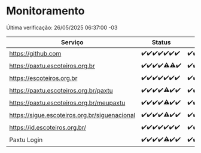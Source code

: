# Monitoramento

Última verificação: 26/05/2025 06:37:00 -03

|Serviço|Status|Últimas 24h|
|---|---|---|
|https://github.com|<span title="2025-05-19: OK=23">✔️</span><span title="2025-05-20: OK=23">✔️</span><span title="2025-05-21: OK=23">✔️</span><span title="2025-05-22: OK=23">✔️</span><span title="2025-05-23: OK=23">✔️</span><span title="2025-05-24: OK=23">✔️</span><span title="2025-05-25: OK=9">✔️</span>|<span title="25/05/2025 07:08:00 -03 : 200">✔️</span><span title="25/05/2025 08:06:00 -03 : 200">✔️</span><span title="25/05/2025 09:15:00 -03 : 200">✔️</span><span title="25/05/2025 10:17:00 -03 : 200">✔️</span><span title="25/05/2025 11:07:00 -03 : 200">✔️</span><span title="25/05/2025 12:08:00 -03 : 200">✔️</span><span title="25/05/2025 13:09:00 -03 : 200">✔️</span><span title="25/05/2025 14:07:00 -03 : 200">✔️</span><span title="25/05/2025 15:11:00 -03 : 200">✔️</span><span title="25/05/2025 16:06:00 -03 : 200">✔️</span><span title="25/05/2025 17:09:00 -03 : 200">✔️</span><span title="25/05/2025 18:07:00 -03 : 200">✔️</span><span title="25/05/2025 19:08:00 -03 : 200">✔️</span><span title="25/05/2025 20:09:00 -03 : 200">✔️</span><span title="25/05/2025 21:49:00 -03 : 200">✔️</span><span title="25/05/2025 23:40:00 -03 : 200">✔️</span><span title="26/05/2025 00:39:00 -03 : 200">✔️</span><span title="26/05/2025 01:16:00 -03 : 200">✔️</span><span title="26/05/2025 02:10:00 -03 : 200">✔️</span><span title="26/05/2025 03:14:00 -03 : 200">✔️</span><span title="26/05/2025 05:19:00 -03 : 200">✔️</span><span title="26/05/2025 06:37:00 -03 : 200">✔️</span>|
|https://paxtu.escoteiros.org.br|<span title="2025-05-19: OK=23">✔️</span><span title="2025-05-20: OK=23">✔️</span><span title="2025-05-21: OK=23">✔️</span><span title="2025-05-22: OK=23">✔️</span><span title="2025-05-23: OK=22, Falhas=1">⚠️</span><span title="2025-05-24: OK=22, Falhas=1">⚠️</span><span title="2025-05-25: OK=9">✔️</span>|<span title="25/05/2025 07:08:00 -03 : 200">✔️</span><span title="25/05/2025 08:06:00 -03 : 200">✔️</span><span title="25/05/2025 09:15:00 -03 : 200">✔️</span><span title="25/05/2025 10:17:00 -03 : 200">✔️</span><span title="25/05/2025 11:07:00 -03 : 200">✔️</span><span title="25/05/2025 12:08:00 -03 : 200">✔️</span><span title="25/05/2025 13:09:00 -03 : 200">✔️</span><span title="25/05/2025 14:07:00 -03 : 200">✔️</span><span title="25/05/2025 15:11:00 -03 : 200">✔️</span><span title="25/05/2025 16:06:00 -03 : 200">✔️</span><span title="25/05/2025 17:09:00 -03 : 200">✔️</span><span title="25/05/2025 18:07:00 -03 : 200">✔️</span><span title="25/05/2025 19:08:00 -03 : 200">✔️</span><span title="25/05/2025 20:09:00 -03 : 200">✔️</span><span title="25/05/2025 21:49:00 -03 : 200">✔️</span><span title="25/05/2025 23:40:00 -03 : 200">✔️</span><span title="26/05/2025 00:39:00 -03 : 200">✔️</span><span title="26/05/2025 01:16:00 -03 : 200">✔️</span><span title="26/05/2025 02:10:00 -03 : 200">✔️</span><span title="26/05/2025 03:14:00 -03 : 200">✔️</span><span title="26/05/2025 05:19:00 -03 : 200">✔️</span><span title="26/05/2025 06:37:00 -03 : 200">✔️</span>|
|https://escoteiros.org.br|<span title="2025-05-19: OK=23">✔️</span><span title="2025-05-20: OK=23">✔️</span><span title="2025-05-21: OK=23">✔️</span><span title="2025-05-22: OK=23">✔️</span><span title="2025-05-23: OK=23">✔️</span><span title="2025-05-24: OK=23">✔️</span><span title="2025-05-25: OK=9">✔️</span>|<span title="25/05/2025 07:08:00 -03 : 200">✔️</span><span title="25/05/2025 08:06:00 -03 : 200">✔️</span><span title="25/05/2025 09:15:00 -03 : 200">✔️</span><span title="25/05/2025 10:17:00 -03 : 200">✔️</span><span title="25/05/2025 11:07:00 -03 : 200">✔️</span><span title="25/05/2025 12:08:00 -03 : 200">✔️</span><span title="25/05/2025 13:09:00 -03 : 200">✔️</span><span title="25/05/2025 14:07:00 -03 : 200">✔️</span><span title="25/05/2025 15:11:00 -03 : 200">✔️</span><span title="25/05/2025 16:06:00 -03 : 200">✔️</span><span title="25/05/2025 17:09:00 -03 : 200">✔️</span><span title="25/05/2025 18:07:00 -03 : 200">✔️</span><span title="25/05/2025 19:08:00 -03 : 200">✔️</span><span title="25/05/2025 20:09:00 -03 : 200">✔️</span><span title="25/05/2025 21:49:00 -03 : 200">✔️</span><span title="25/05/2025 23:40:00 -03 : 200">✔️</span><span title="26/05/2025 00:39:00 -03 : 200">✔️</span><span title="26/05/2025 01:16:00 -03 : 200">✔️</span><span title="26/05/2025 02:10:00 -03 : 200">✔️</span><span title="26/05/2025 03:14:00 -03 : 200">✔️</span><span title="26/05/2025 05:19:00 -03 : 200">✔️</span><span title="26/05/2025 06:37:00 -03 : 200">✔️</span>|
|https://paxtu.escoteiros.org.br/paxtu|<span title="2025-05-19: OK=23">✔️</span><span title="2025-05-20: OK=23">✔️</span><span title="2025-05-21: OK=23">✔️</span><span title="2025-05-22: OK=23">✔️</span><span title="2025-05-23: OK=22, Falhas=1">⚠️</span><span title="2025-05-24: OK=23">✔️</span><span title="2025-05-25: OK=9">✔️</span>|<span title="25/05/2025 07:08:00 -03 : 200">✔️</span><span title="25/05/2025 08:06:00 -03 : 200">✔️</span><span title="25/05/2025 09:15:00 -03 : 200">✔️</span><span title="25/05/2025 10:17:00 -03 : 200">✔️</span><span title="25/05/2025 11:07:00 -03 : 200">✔️</span><span title="25/05/2025 12:08:00 -03 : 200">✔️</span><span title="25/05/2025 13:09:00 -03 : 200">✔️</span><span title="25/05/2025 14:07:00 -03 : 200">✔️</span><span title="25/05/2025 15:11:00 -03 : 200">✔️</span><span title="25/05/2025 16:06:00 -03 : 200">✔️</span><span title="25/05/2025 17:09:00 -03 : 200">✔️</span><span title="25/05/2025 18:08:00 -03 : 200">✔️</span><span title="25/05/2025 19:08:00 -03 : 200">✔️</span><span title="25/05/2025 20:09:00 -03 : 200">✔️</span><span title="25/05/2025 21:49:00 -03 : 200">✔️</span><span title="25/05/2025 23:40:00 -03 : 200">✔️</span><span title="26/05/2025 00:39:00 -03 : 200">✔️</span><span title="26/05/2025 01:16:00 -03 : 200">✔️</span><span title="26/05/2025 02:10:00 -03 : 200">✔️</span><span title="26/05/2025 03:14:00 -03 : 200">✔️</span><span title="26/05/2025 05:19:00 -03 : 200">✔️</span><span title="26/05/2025 06:37:00 -03 : 200">✔️</span>|
|https://paxtu.escoteiros.org.br/meupaxtu|<span title="2025-05-19: OK=23">✔️</span><span title="2025-05-20: OK=23">✔️</span><span title="2025-05-21: OK=23">✔️</span><span title="2025-05-22: OK=23">✔️</span><span title="2025-05-23: OK=22, Falhas=1">⚠️</span><span title="2025-05-24: OK=23">✔️</span><span title="2025-05-25: OK=9">✔️</span>|<span title="25/05/2025 07:08:00 -03 : 200">✔️</span><span title="25/05/2025 08:06:00 -03 : 200">✔️</span><span title="25/05/2025 09:15:00 -03 : 200">✔️</span><span title="25/05/2025 10:17:00 -03 : 200">✔️</span><span title="25/05/2025 11:07:00 -03 : 200">✔️</span><span title="25/05/2025 12:08:00 -03 : 200">✔️</span><span title="25/05/2025 13:09:00 -03 : 200">✔️</span><span title="25/05/2025 14:07:00 -03 : 200">✔️</span><span title="25/05/2025 15:11:00 -03 : 200">✔️</span><span title="25/05/2025 16:06:00 -03 : 200">✔️</span><span title="25/05/2025 17:09:00 -03 : 200">✔️</span><span title="25/05/2025 18:08:00 -03 : 200">✔️</span><span title="25/05/2025 19:08:00 -03 : 200">✔️</span><span title="25/05/2025 20:09:00 -03 : 200">✔️</span><span title="25/05/2025 21:49:00 -03 : 200">✔️</span><span title="25/05/2025 23:40:00 -03 : 200">✔️</span><span title="26/05/2025 00:39:00 -03 : 200">✔️</span><span title="26/05/2025 01:16:00 -03 : 200">✔️</span><span title="26/05/2025 02:10:00 -03 : 200">✔️</span><span title="26/05/2025 03:14:00 -03 : 200">✔️</span><span title="26/05/2025 05:19:00 -03 : 200">✔️</span><span title="26/05/2025 06:37:00 -03 : 200">✔️</span>|
|https://sigue.escoteiros.org.br/siguenacional|<span title="2025-05-19: OK=23">✔️</span><span title="2025-05-20: OK=23">✔️</span><span title="2025-05-21: OK=23">✔️</span><span title="2025-05-22: OK=23">✔️</span><span title="2025-05-23: OK=22, Falhas=1">⚠️</span><span title="2025-05-24: OK=23">✔️</span><span title="2025-05-25: OK=9">✔️</span>|<span title="25/05/2025 07:08:00 -03 : 200">✔️</span><span title="25/05/2025 08:06:00 -03 : 200">✔️</span><span title="25/05/2025 09:15:00 -03 : 200">✔️</span><span title="25/05/2025 10:17:00 -03 : 200">✔️</span><span title="25/05/2025 11:07:00 -03 : 200">✔️</span><span title="25/05/2025 12:08:00 -03 : 200">✔️</span><span title="25/05/2025 13:09:00 -03 : 200">✔️</span><span title="25/05/2025 14:07:00 -03 : 200">✔️</span><span title="25/05/2025 15:11:00 -03 : 200">✔️</span><span title="25/05/2025 16:06:00 -03 : 200">✔️</span><span title="25/05/2025 17:09:00 -03 : 200">✔️</span><span title="25/05/2025 18:08:00 -03 : 200">✔️</span><span title="25/05/2025 19:08:00 -03 : 200">✔️</span><span title="25/05/2025 20:09:00 -03 : 200">✔️</span><span title="25/05/2025 21:49:00 -03 : 200">✔️</span><span title="25/05/2025 23:40:00 -03 : 200">✔️</span><span title="26/05/2025 00:39:00 -03 : 200">✔️</span><span title="26/05/2025 01:16:00 -03 : 200">✔️</span><span title="26/05/2025 02:10:00 -03 : 200">✔️</span><span title="26/05/2025 03:14:00 -03 : 200">✔️</span><span title="26/05/2025 05:19:00 -03 : 200">✔️</span><span title="26/05/2025 06:37:00 -03 : 200">✔️</span>|
|https://id.escoteiros.org.br/|<span title="2025-05-19: OK=23">✔️</span><span title="2025-05-20: OK=23">✔️</span><span title="2025-05-21: OK=23">✔️</span><span title="2025-05-22: OK=23">✔️</span><span title="2025-05-23: OK=23">✔️</span><span title="2025-05-24: OK=23">✔️</span><span title="2025-05-25: OK=9">✔️</span>|<span title="25/05/2025 07:08:00 -03 : 200">✔️</span><span title="25/05/2025 08:06:00 -03 : 200">✔️</span><span title="25/05/2025 09:15:00 -03 : 200">✔️</span><span title="25/05/2025 10:17:00 -03 : 200">✔️</span><span title="25/05/2025 11:07:00 -03 : 200">✔️</span><span title="25/05/2025 12:08:00 -03 : 200">✔️</span><span title="25/05/2025 13:09:00 -03 : 200">✔️</span><span title="25/05/2025 14:07:00 -03 : 200">✔️</span><span title="25/05/2025 15:11:00 -03 : 200">✔️</span><span title="25/05/2025 16:06:00 -03 : 200">✔️</span><span title="25/05/2025 17:09:00 -03 : 200">✔️</span><span title="25/05/2025 18:08:00 -03 : 200">✔️</span><span title="25/05/2025 19:08:00 -03 : 200">✔️</span><span title="25/05/2025 20:09:00 -03 : 200">✔️</span><span title="25/05/2025 21:49:00 -03 : 200">✔️</span><span title="25/05/2025 23:40:00 -03 : 200">✔️</span><span title="26/05/2025 00:39:00 -03 : 200">✔️</span><span title="26/05/2025 01:16:00 -03 : 200">✔️</span><span title="26/05/2025 02:10:00 -03 : 200">✔️</span><span title="26/05/2025 03:14:00 -03 : 200">✔️</span><span title="26/05/2025 05:19:00 -03 : 200">✔️</span><span title="26/05/2025 06:37:00 -03 : 200">✔️</span>|
|Paxtu Login|<span title="2025-05-19: OK=23">✔️</span><span title="2025-05-20: OK=23">✔️</span><span title="2025-05-21: OK=23">✔️</span><span title="2025-05-22: OK=23">✔️</span><span title="2025-05-23: OK=21, Falhas=2">⚠️</span><span title="2025-05-24: OK=23">✔️</span><span title="2025-05-25: OK=9">✔️</span>|<span title="25/05/2025 07:08:00 -03 : 200">✔️</span><span title="25/05/2025 08:06:00 -03 : 200">✔️</span><span title="25/05/2025 09:15:00 -03 : 200">✔️</span><span title="25/05/2025 10:17:00 -03 : 200">✔️</span><span title="25/05/2025 11:07:00 -03 : 200">✔️</span><span title="25/05/2025 12:08:00 -03 : 200">✔️</span><span title="25/05/2025 13:09:00 -03 : 200">✔️</span><span title="25/05/2025 14:07:00 -03 : 200">✔️</span><span title="25/05/2025 15:11:00 -03 : 200">✔️</span><span title="25/05/2025 16:06:00 -03 : 200">✔️</span><span title="25/05/2025 17:09:00 -03 : 200">✔️</span><span title="25/05/2025 18:08:00 -03 : 200">✔️</span><span title="25/05/2025 19:08:00 -03 : 200">✔️</span><span title="25/05/2025 20:09:00 -03 : 200">✔️</span><span title="25/05/2025 21:49:00 -03 : 200">✔️</span><span title="25/05/2025 23:40:00 -03 : 200">✔️</span><span title="26/05/2025 00:39:00 -03 : 200">✔️</span><span title="26/05/2025 01:16:00 -03 : 200">✔️</span><span title="26/05/2025 02:10:00 -03 : 200">✔️</span><span title="26/05/2025 03:14:00 -03 : 200">✔️</span><span title="26/05/2025 05:19:00 -03 : 200">✔️</span><span title="26/05/2025 06:37:00 -03 : 200">✔️</span>|
